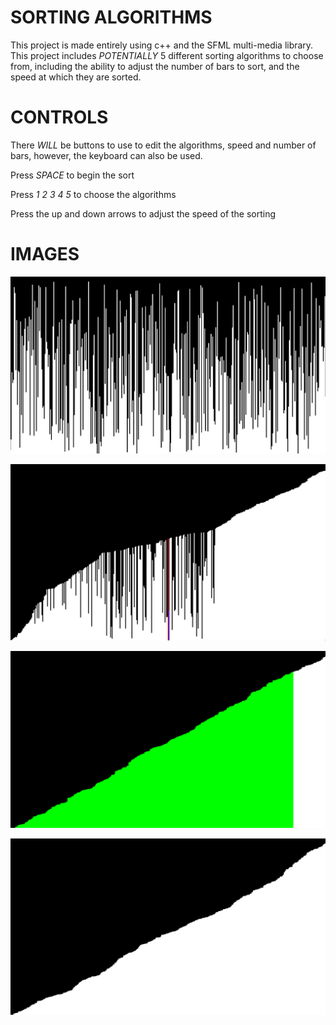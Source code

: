 # SORTING ALGORITHMS
This project is made entirely using c++ and the SFML multi-media library.
This project includes *POTENTIALLY* 5 different sorting algorithms to choose from, including the ability to adjust the number of bars to sort, and the speed at which they are sorted.

# CONTROLS
There *WILL* be buttons to use to edit the algorithms, speed and number of bars, however, the keyboard can also be used.

Press _SPACE_ to begin the sort

Press _1 2 3 4 5_ to choose the algorithms

Press the up and down arrows to adjust the speed of the sorting

# IMAGES
![NOT_SORTED](img/NOT_SORTED.png)


![MID_SORT](img/MID_SORT.png)


![GREEN_SORTED](img/GREEN_SORTED.png)


![SORTED](img/SORTED.png)

